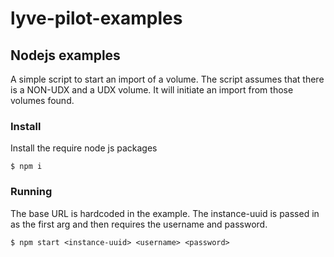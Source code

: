 # lyve-pilot-examples
## Nodejs examples

A simple script to start an import of a volume. The script assumes that there is a NON-UDX and a UDX volume. It will initiate an import from those volumes found.

### Install

Install the require node js packages

```
$ npm i
```

### Running

The base URL is hardcoded in the example. The instance-uuid is passed in as the first arg and then requires the username and password.

```
$ npm start <instance-uuid> <username> <password>
```  
